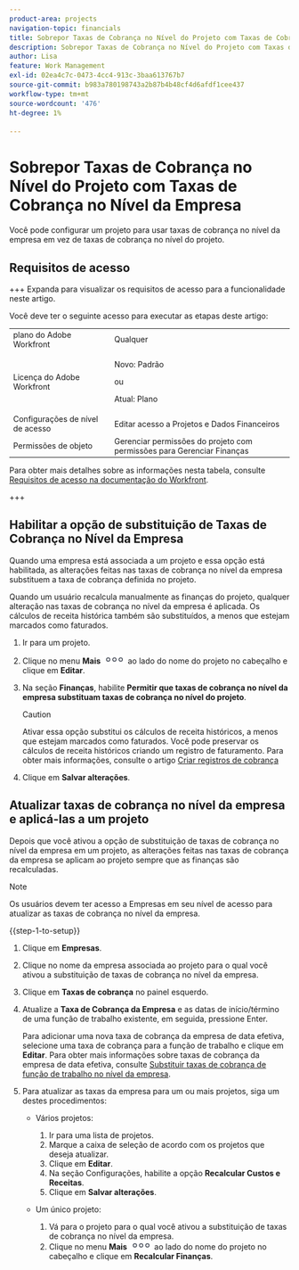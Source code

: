 ```yaml
---
product-area: projects
navigation-topic: financials
title: Sobrepor Taxas de Cobrança no Nível do Projeto com Taxas de Cobrança no Nível da Empresa
description: Sobrepor Taxas de Cobrança no Nível do Projeto com Taxas de Cobrança no Nível da Empresa
author: Lisa
feature: Work Management
exl-id: 02ea4c7c-0473-4cc4-913c-3baa613767b7
source-git-commit: b983a780198743a2b87b4b48cf4d6afdf1cee437
workflow-type: tm+mt
source-wordcount: '476'
ht-degree: 1%

---
```


# Sobrepor Taxas de Cobrança no Nível do Projeto com Taxas de Cobrança no Nível da Empresa

<!--
<p data-mc-conditions="QuicksilverOrClassic.Draft mode">(NOTE: THIS IS LINKED TO THE UI IN THE EDIT PROJECT MODAL)</p>
-->

Você pode configurar um projeto para usar taxas de cobrança no nível da empresa em vez de taxas de cobrança no nível do projeto.

## Requisitos de acesso

+++ Expanda para visualizar os requisitos de acesso para a funcionalidade neste artigo.

Você deve ter o seguinte acesso para executar as etapas deste artigo:

<table style="table-layout:auto"> 
 <col> 
 <col> 
 <tbody> 
  <tr> 
   <td role="rowheader">plano do Adobe Workfront</td> 
   <td>Qualquer</td> 
  </tr> 
  <tr> 
   <td role="rowheader">Licença do Adobe Workfront</td> 
   <td>
   <p>Novo: Padrão</p>
   <p>ou</p>
   <p>Atual: Plano</p></td> 
  </tr> 
  <tr> 
   <td role="rowheader">Configurações de nível de acesso</td> 
   <td>Editar acesso a Projetos e Dados Financeiros</td> 
  </tr> 
  <tr> 
   <td role="rowheader">Permissões de objeto</td> 
   <td>Gerenciar permissões do projeto com permissões para Gerenciar Finanças</td> 
  </tr> 
 </tbody> 
</table>

Para obter mais detalhes sobre as informações nesta tabela, consulte [Requisitos de acesso na documentação do Workfront](/help/quicksilver/administration-and-setup/add-users/access-levels-and-object-permissions/access-level-requirements-in-documentation.md).

+++

## Habilitar a opção de substituição de Taxas de Cobrança no Nível da Empresa

Quando uma empresa está associada a um projeto e essa opção está habilitada, as alterações feitas nas taxas de cobrança no nível da empresa substituem a taxa de cobrança definida no projeto.

Quando um usuário recalcula manualmente as finanças do projeto, qualquer alteração nas taxas de cobrança no nível da empresa é aplicada. Os cálculos de receita histórica também são substituídos, a menos que estejam marcados como faturados.

1. Ir para um projeto.
1. Clique no menu **Mais** ![Mais menu](assets/qs-more-icon-on-an-object.png) ao lado do nome do projeto no cabeçalho e clique em **Editar**.
1. Na seção **Finanças**, habilite **Permitir que taxas de cobrança no nível da empresa substituam taxas de cobrança no nível do projeto**.

   >[!CAUTION]
   >
   >Ativar essa opção substitui os cálculos de receita históricos, a menos que estejam marcados como faturados. Você pode preservar os cálculos de receita históricos criando um registro de faturamento. Para obter mais informações, consulte o artigo [Criar registros de cobrança](../../../manage-work/projects/project-finances/create-billing-records.md)

1. Clique em **Salvar alterações**.

## Atualizar taxas de cobrança no nível da empresa e aplicá-las a um projeto

Depois que você ativou a opção de substituição de taxas de cobrança no nível da empresa em um projeto, as alterações feitas nas taxas de cobrança da empresa se aplicam ao projeto sempre que as finanças são recalculadas.

>[!NOTE]
>
>Os usuários devem ter acesso a Empresas em seu nível de acesso para atualizar as taxas de cobrança no nível da empresa.

{{step-1-to-setup}}

1. Clique em **Empresas**.
1. Clique no nome da empresa associada ao projeto para o qual você ativou a substituição de taxas de cobrança no nível da empresa.
1. Clique em **Taxas de cobrança** no painel esquerdo.
1. Atualize a **Taxa de Cobrança da Empresa** e as datas de início/término de uma função de trabalho existente, em seguida, pressione Enter.

   Para adicionar uma nova taxa de cobrança da empresa de data efetiva, selecione uma taxa de cobrança para a função de trabalho e clique em **Editar**. Para obter mais informações sobre taxas de cobrança da empresa de data efetiva, consulte [Substituir taxas de cobrança de função de trabalho no nível da empresa](/help/quicksilver/administration-and-setup/set-up-workfront/organizational-setup/override-job-role-billing-rates-company-level.md).

1. Para atualizar as taxas da empresa para um ou mais projetos, siga um destes procedimentos:

   * Vários projetos:

      1. Ir para uma lista de projetos.
      1. Marque a caixa de seleção de acordo com os projetos que deseja atualizar.
      1. Clique em **Editar**.
      1. Na seção Configurações, habilite a opção **Recalcular Custos e Receitas**.
      1. Clique em **Salvar alterações**.

   * Um único projeto:

      1. Vá para o projeto para o qual você ativou a substituição de taxas de cobrança no nível da empresa.
      1. Clique no menu **Mais** ![Mais menu](assets/qs-more-icon-on-an-object.png) ao lado do nome do projeto no cabeçalho e clique em **Recalcular Finanças**.
